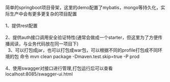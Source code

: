 

简单的springboot项目骨架，这里的demo配置了mybatis，mongo等持久化，实际生产中会有更多更复杂的项目配置<br>  
1、提供rest配置<br>  
2、提供auth接口调用安全验证特性(通常会做成一个starter，但这里为了方便传播阅读，与业务代码放在同一项目下)<br>  
3、可以打包成jar，也可以打包成war包，可以根据不同的profile打包成不同环境的包 命令 mvn clean package -Dmaven.test.skip=true -P prod<br>  
<br>
4、使用swagger对接口进行管理,打包运行后可以查看   localhost:8085/swagger-ui.html
